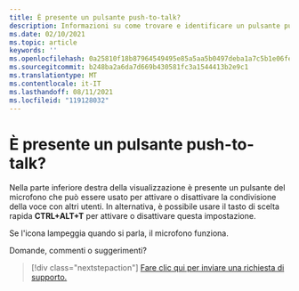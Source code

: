 ```yaml
---
title: È presente un pulsante push-to-talk?
description: Informazioni su come trovare e identificare un pulsante push-to-talk nella visualizzazione AltspaceVR.
ms.date: 02/10/2021
ms.topic: article
keywords: ''
ms.openlocfilehash: 0a25810f18b87964549495e85a5aa5b0497deba1a7c5b1e06fefa7e1ab78ba1e
ms.sourcegitcommit: b248ba2a6da7d669b430581fc3a1544413b2e9c1
ms.translationtype: MT
ms.contentlocale: it-IT
ms.lasthandoff: 08/11/2021
ms.locfileid: "119128032"
---
```

# <a name="is-there-a-push-to-talk-button"></a>È presente un pulsante push-to-talk?

Nella parte inferiore destra della visualizzazione è presente un pulsante del microfono che può essere usato per attivare o disattivare la condivisione della voce con altri utenti. In alternativa, è possibile usare il tasto di scelta rapida **CTRL+ALT+T** per attivare o disattivare questa impostazione. 
 
Se l'icona lampeggia quando si parla, il microfono funziona.
 
Domande, commenti o suggerimenti? 

> [!div class="nextstepaction"]
> [Fare clic qui per inviare una richiesta di supporto.](https://help.altvr.com/hc/requests/new)